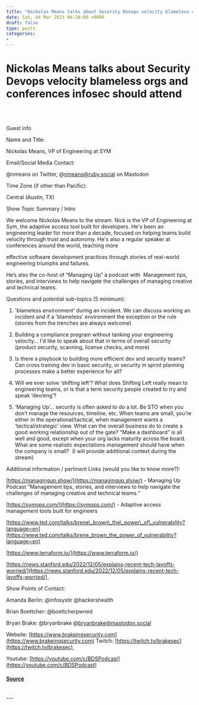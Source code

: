 ```yaml
---
title: "Nickolas Means talks about Security Devops velocity blameless orgs and conferences infosec should attend"
date: Sat, 04 Mar 2023 06:28:00 +0000
draft: false
type: posts
categories: 
- 
---
```

# Nickolas Means talks about Security Devops velocity blameless orgs and conferences infosec should attend

<br/>

<br/>
    

Guest info

Name and Title:

Nickolas Means, VP of Engineering at SYM

Email/Social Media Contact:

@nmeans on Twitter, @nmeans@ruby.social on Mastodon

Time Zone (if other than Pacific):

Central (Austin, TX)

 

Show Topic Summary / Intro

We welcome Nickolas Means to the stream. Nick is the VP of Engineering at Sym, the adaptive access tool built for developers. He's been an engineering leader for more than a decade, focused on helping teams build velocity through trust and autonomy. He's also a regular speaker at conferences around the world, teaching more

effective software development practices through stories of real-world engineering triumphs and failures.

He’s also the co-host of “Managing Up” a podcast with  Management tips, stories, and interviews to help navigate the challenges of managing creative and technical teams.

 

Questions and potential sub-topics (5 minimum):

1.  'blameless environment' during an incident. We can discuss working an incident and if a 'blameless' environment the exception or the rule (stories from the trenches are always welcome)
    

2.  Building a compliance program without tanking your engineering velocity... I'd like to speak about that in terms of overall security (product security, scanning, license checks, and more)
    

3.  Is there a playbook to building more efficient dev and security teams? Can cross training dev in basic security, or security in sprint planning processes make a better experience for all?
    

4.  Will we ever solve ‘shifting left’? What does Shifting Left really mean to engineering teams, or is that a term security people created to try and speak ‘dev/eng’? 
    

5.  ‘Managing Up’... security is often asked to do a lot. Be STO when you don’t manage the resources, timeline, etc. When teams are small, you’re either in the operational/tactical, when management wants a ‘tactical/strategic’ view. What can the overall business do to create a good working relationship out of the gate? “Make a dashboard” is all well and good, except when your org lacks maturity across the board. What are some realistic expectations management should have when the company is small?  (I will provide additional context during the stream)
    

Additional information / pertinent Links (would you like to know more?):

[https://managingup.show/](https://managingup.show/) \- Managing Up Podcast “Management tips, stories, and interviews to help navigate the challenges of managing creative and technical teams.“

[https://symops.com/](https://symops.com/) \- Adaptive access management tools built for engineers

[https://www.ted.com/talks/brene\_brown\_the\_power\_of\_vulnerability?language=en](https://www.ted.com/talks/brene_brown_the_power_of_vulnerability?language=en)

[https://www.terraform.io/](https://www.terraform.io/)

[https://news.stanford.edu/2022/12/05/explains-recent-tech-layoffs-worried/](https://news.stanford.edu/2022/12/05/explains-recent-tech-layoffs-worried/) 

 

Show Points of Contact:

Amanda Berlin: @infosystir @hackershealth 

Brian Boettcher: @boettcherpwned

Bryan Brake: @bryanbrake @bryanbrake@mastodon.social

Website: [https://www.brakeingsecurity.com](https://www.brakeingsecurity.com) Twitch: [https://twitch.tv/brakesec](https://twitch.tv/brakesec) 

Youtube: [https://youtube.com/c/BDSPodcast](https://youtube.com/c/BDSPodcast)

#### [Source](http://brakeingsecurity.com/nickolas-means-talks-about-security-devops-velocity-blameless-orgs-and-conferences-infosec-should-attend)

<br/>
---

